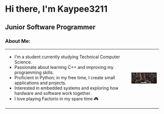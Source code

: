 # Hi there, I'm Kaypee3211
## Junior Software Programmer
### About Me:
<table style="border:0; border-collapse:collapse;">
<tr>
<td>

<ul>
  <li>I'm a student currently studying Technical Computer Science.</li>
  <li>Passionate about learning C++ and improving my programming skills.</li>
  <li>Proficient in Python; in my free time, I create small applications and projects.</li>
  <li>Interested in embedded systems and exploring how hardware and software work together.</li>
  <li>I love playing Factorio in my spare time 🎮</li>
</ul>

</td>
<td>

<img src="images/Q_jQKTk88F6ouuVzLOQmP8wqp-1NuuxVNBf8MNVIAsI.webp" 
     alt="My photo" 
     width="150">

</td>
</tr>
</table>
